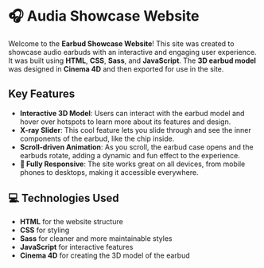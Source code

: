 # 🎧 Audia Showcase Website

Welcome to the **Earbud Showcase Website**! This site was created to showcase audio earbuds with an interactive and engaging user experience. It was built using **HTML**, **CSS**, **Sass**, and **JavaScript**. The **3D earbud model** was designed in **Cinema 4D** and then exported for use in the site.

## Key Features

- **Interactive 3D Model**: Users can interact with the earbud model and hover over hotspots to learn more about its features and design.
- **X-ray Slider**: This cool feature lets you slide through and see the inner components of the earbud, like the chip inside.
- **Scroll-driven Animation**: As you scroll, the earbud case opens and the earbuds rotate, adding a dynamic and fun effect to the experience.
- **📱 Fully Responsive**: The site works great on all devices, from mobile phones to desktops, making it accessible everywhere.

## 💻 Technologies Used

- **HTML** for the website structure
- **CSS** for styling
- **Sass** for cleaner and more maintainable styles
- **JavaScript** for interactive features
- **Cinema 4D** for creating the 3D model of the earbud

